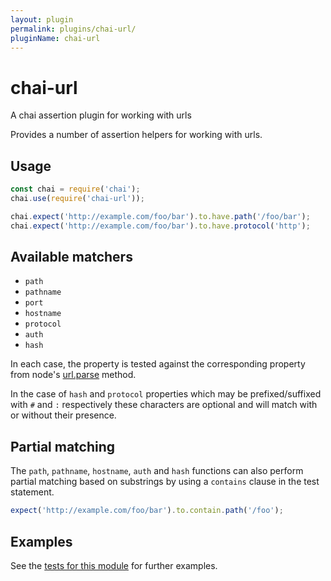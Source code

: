 ```yaml
---
layout: plugin
permalink: plugins/chai-url/
pluginName: chai-url
---
```


# chai-url
A chai assertion plugin for working with urls

Provides a number of assertion helpers for working with urls.

## Usage

```js
const chai = require('chai');
chai.use(require('chai-url'));

chai.expect('http://example.com/foo/bar').to.have.path('/foo/bar');
chai.expect('http://example.com/foo/bar').to.have.protocol('http');
```

## Available matchers

* `path`
* `pathname`
* `port`
* `hostname`
* `protocol`
* `auth`
* `hash`

In each case, the property is tested against the corresponding property from node's [url.parse](https://nodejs.org/api/url.html#url_url_strings_and_url_objects) method.

In the case of `hash` and `protocol` properties which may be prefixed/suffixed with `#` and `:` respectively these characters are optional and will match with or without their presence.

## Partial matching

The `path`, `pathname`, `hostname`, `auth` and `hash` functions can also perform partial matching based on substrings by using a `contains` clause in the test statement.

```js
expect('http://example.com/foo/bar').to.contain.path('/foo');
```

## Examples

See the [tests for this module](./test/index.js) for further examples.
